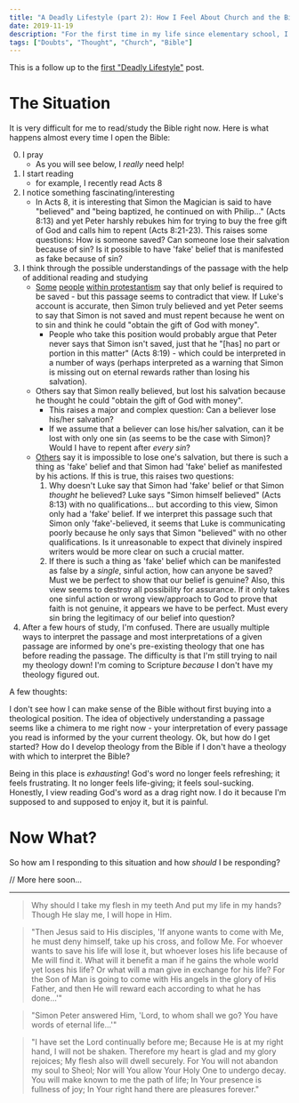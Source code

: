 ```yaml
---
title: "A Deadly Lifestyle (part 2): How I Feel About Church and the Bible Right Now"
date: 2019-11-19
description: "For the first time in my life since elementary school, I am having a very hard time reading and making sense of the Bible. In this post, I detail why this is and discuss a few things I'm doing to address this difficulty."
tags: ["Doubts", "Thought", "Church", "Bible"]
---
```


This is a follow up to the [first "Deadly Lifestyle"](/posts/deadly-lifestyle/) post.

# The Situation

It is very difficult for me to read/study the Bible right now. Here is what happens almost every time I open the Bible:

0. I pray
    - As you will see below, I *really* need help!
1. I start reading
    - for example, I recently read Acts 8
2. I notice something fascinating/interesting 
    - In Acts 8, it is interesting that Simon the Magician is said to have "believed" and "being baptized, he continued on with Philip..." (Acts 8:13) and yet Peter harshly rebukes him for trying to buy the free gift of God and calls him to repent (Acts 8:21-23). This raises some questions: How is someone saved? Can someone lose their salvation because of sin? Is it possible to have 'fake' belief that is manifested as fake because of sin?
3. I think through the possible understandings of the passage with the help of additional reading and studying
    - [Some](https://www.youtube.com/watch?v=fQUMS0oRnlg) [people](https://www.youtube.com/watch?v=50rlZePn99I) [within protestantism](https://www.youtube.com/watch?v=1uAdI4EIDAo) say that only belief is required to be saved - but this passage seems to contradict that view. If Luke's account is accurate, then Simon truly believed and yet Peter seems to say that Simon is not saved and must repent because he went on to sin and think he could "obtain the gift of God with money".
        - People who take this position would probably argue that Peter never says that Simon isn't saved, just that he "[has] no part or portion in this matter" (Acts 8:19) - which could be interpreted in a number of ways (perhaps interpreted as a warning that Simon is missing out on eternal rewards rather than losing his salvation).
    - Others say that Simon really believed, but lost his salvation because he thought he could "obtain the gift of God with money".
        - This raises a major and complex question: Can a believer lose his/her salvation?
        - If we assume that a believer can lose his/her salvation, can it be lost with only one sin (as seems to be the case with Simon)? Would I have to repent after *every sin*?
    - [Others](https://www.gty.org/library/sermons-library/1726/the-faith-that-does-not-save) say it is impossible to lose one's salvation, but there is such a thing as 'fake' belief and that Simon had 'fake' belief as manifested by his actions. If this is true, this raises two questions:
        1. Why doesn't Luke say that Simon had 'fake' belief or that Simon *thought* he believed? Luke says "Simon himself believed" (Acts 8:13) with no qualifications... but according to this view, Simon only had a 'fake' belief. If we interpret this passage such that Simon only 'fake'-believed, it seems that Luke is communicating poorly because he only says that Simon "believed" with no other qualifications. Is it unreasonable to expect that divinely inspired writers would be more clear on such a crucial matter.
        2. If there is such a thing as 'fake' belief which can be manifested as false by a *single*, sinful action, how can anyone be saved? Must we be perfect to show that our belief is genuine? Also, this view seems to destroy all possibility for assurance. If it only takes one sinful action or wrong view/approach to God to prove that faith is not genuine, it appears we have to be perfect. Must every sin bring the legitimacy of our belief into question?
4. After a few hours of study, I'm confused. There are usually multiple ways to interpret the passage and most interpretations of a given passage are informed by one's pre-existing theology that one has before reading the passage. The difficulty is that I'm still trying to nail my theology down! I'm coming to Scripture *because* I don't have my theology figured out.

A few thoughts:

I don't see how I can make sense of the Bible without first buying into a theological position. The idea of objectively understanding a passage seems like a chimera to me right now - your interpretation of every passage you read is informed by the your current theology. Ok, but how do I get started? How do I develop theology from the Bible if I don't have a theology with which to interpret the Bible?

Being in this place is *exhausting*! God's word no longer feels refreshing; it feels frustrating. It no longer feels life-giving; it feels soul-sucking. Honestly, I view reading God's word as a drag right now. I do it because I'm supposed to and supposed to enjoy it, but it is painful.

# Now What?

So how am I responding to this situation and how *should* I be responding?

// More here soon...

---

> Why should I take my flesh in my teeth
> And put my life in my hands?
> Though He slay me,
> I will hope in Him.

> "Then Jesus said to His disciples, 'If anyone wants to come with Me, he must deny himself, take up his cross, and follow Me. For whoever wants to save his life will lose it, but whoever loses his life because of Me will find it. What will it benefit a man if he gains the whole world yet loses his life? Or what will a man give in exchange for his life? For the Son of Man is going to come with His angels in the glory of His Father, and then He will reward each according to what he has done...'"

> "Simon Peter answered Him, 'Lord, to whom shall we go? You have words of eternal life...'"

> "I have set the Lord continually before me;
Because He is at my right hand, I will not be shaken.
Therefore my heart is glad and my glory rejoices;
My flesh also will dwell securely.
For You will not abandon my soul to Sheol;
Nor will You allow Your Holy One to undergo decay.
You will make known to me the path of life;
In Your presence is fullness of joy;
In Your right hand there are pleasures forever."
